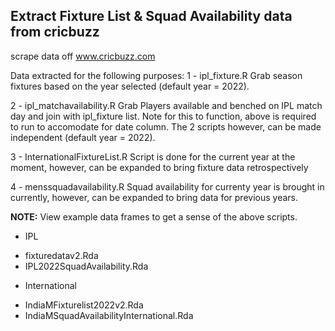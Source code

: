 ## Extract Fixture List & Squad Availability data from cricbuzz
scrape data off www.cricbuzz.com

Data extracted for the following purposes: 
1 - ipl_fixture.R 
Grab season fixtures based on the year selected (default year = 2022). 

2 - ipl_matchavailability.R
Grab Players available and benched on IPL match day and join with ipl_fixture list. Note for this to function, above is required to run to accomodate for date column. The 2 scripts however, can be made independent (default year = 2022). 

3 - InternationalFixtureList.R
Script is done for the current year at the moment, however, can be expanded to bring fixture data retrospectively

4 - menssquadavailability.R
Squad availability for currenty year is brought in currently, however, can be expanded to bring data for previous years. 

**NOTE:**
 View example data frames to get a sense of the above scripts.

 * IPL  
+ fixturedatav2.Rda
+ IPL2022SquadAvailability.Rda

* International 
+ IndiaMFixturelist2022v2.Rda
+ IndiaMSquadAvailabilityInternational.Rda




